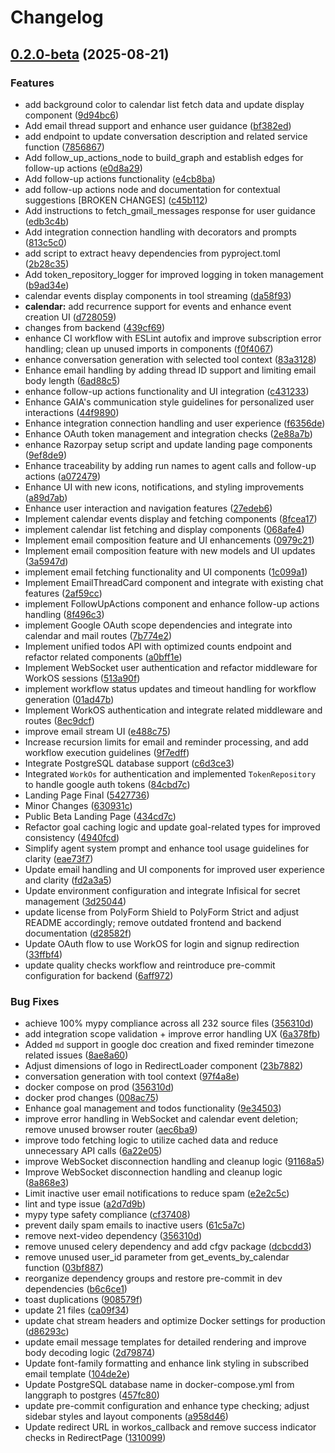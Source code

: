 # Changelog

## [0.2.0-beta](https://github.com/heygaia/gaia/compare/v0.1.0-beta...v0.2.0-beta) (2025-08-21)

### Features

- add background color to calendar list fetch data and update display component ([9d94bc6](https://github.com/heygaia/gaia/commit/9d94bc67727cfe44d91f7e6b7d5079e79cad03e1))
- Add email thread support and enhance user guidance ([bf382ed](https://github.com/heygaia/gaia/commit/bf382ed2294bef366fcfebac51c09e1b0f9f6e84))
- add endpoint to update conversation description and related service function ([7856867](https://github.com/heygaia/gaia/commit/785686771daddd361ca4ed7f668156802daf1196))
- Add follow_up_actions_node to build_graph and establish edges for follow-up actions ([e0d8a29](https://github.com/heygaia/gaia/commit/e0d8a297034b6d57d0bec7aacc2822f67f02f416))
- Add follow-up actions functionality ([e4cb8ba](https://github.com/heygaia/gaia/commit/e4cb8bab3595eeb8a6bd187d2a94b5b4da80361b))
- add follow-up actions node and documentation for contextual suggestions [BROKEN CHANGES] ([c45b112](https://github.com/heygaia/gaia/commit/c45b112534fa9bfcee088c3a14a165a7547d0adb))
- Add instructions to fetch_gmail_messages response for user guidance ([edb3c4b](https://github.com/heygaia/gaia/commit/edb3c4b18dc16aafbd0cbb7a27e75b2d1f8bbaa7))
- Add integration connection handling with decorators and prompts ([813c5c0](https://github.com/heygaia/gaia/commit/813c5c00938ac0c578c63fd101a08903e60a5bde))
- add script to extract heavy dependencies from pyproject.toml ([2b28c35](https://github.com/heygaia/gaia/commit/2b28c354ffa3554210d430068c196992bdbdce38))
- Add token_repository_logger for improved logging in token management ([b9ad34e](https://github.com/heygaia/gaia/commit/b9ad34efab79998e7ef0d20b13b5f146cd718c38))
- calendar events display components in tool streaming ([da58f93](https://github.com/heygaia/gaia/commit/da58f933d1d5d52743fa0b8d92a30897cd437c05))
- **calendar:** add recurrence support for events and enhance event creation UI ([d728059](https://github.com/heygaia/gaia/commit/d728059314fcb9d604701fe9a251e47e23a6b94a))
- changes from backend ([439cf69](https://github.com/heygaia/gaia/commit/439cf69e70f299314804a276f38334edcc7c793a))
- enhance CI workflow with ESLint autofix and improve subscription error handling; clean up unused imports in components ([f0f4067](https://github.com/heygaia/gaia/commit/f0f40673a3dcc8e7e3ba81204994c589ffcabd1a))
- enhance conversation generation with selected tool context ([83a3128](https://github.com/heygaia/gaia/commit/83a31285de599c74c9abb0e4afb6282f9203c40b))
- Enhance email handling by adding thread ID support and limiting email body length ([6ad88c5](https://github.com/heygaia/gaia/commit/6ad88c53bf1bcfd58c679a5987e170b1def4b3af))
- enhance follow-up actions functionality and UI integration ([c431233](https://github.com/heygaia/gaia/commit/c431233ea8c639b864c9fd37c76ef0356f47f195))
- Enhance GAIA's communication style guidelines for personalized user interactions ([44f9890](https://github.com/heygaia/gaia/commit/44f9890f492c056a0253a0fb2d6dffd352615616))
- Enhance integration connection handling and user experience ([f6356de](https://github.com/heygaia/gaia/commit/f6356deb9da20543522317d3972796ce4c94ce58))
- Enhance OAuth token management and integration checks ([2e88a7b](https://github.com/heygaia/gaia/commit/2e88a7b6f870373690c169692efd03c7ce875c70))
- enhance Razorpay setup script and update landing page components ([9ef8de9](https://github.com/heygaia/gaia/commit/9ef8de983af02df3f31d03407eb395a24bf795de))
- Enhance traceability by adding run names to agent calls and follow-up actions ([a072479](https://github.com/heygaia/gaia/commit/a072479d5758c7d1ce9abb7fc9a3ba519d6a97b5))
- Enhance UI with new icons, notifications, and styling improvements ([a89d7ab](https://github.com/heygaia/gaia/commit/a89d7ab663c639a8ba168197e057ccdc4fd43972))
- Enhance user interaction and navigation features ([27edeb6](https://github.com/heygaia/gaia/commit/27edeb61ba2c7895212ce3da1962d8810c784257))
- Implement calendar events display and fetching components ([8fcea17](https://github.com/heygaia/gaia/commit/8fcea176f6377490ae9334659aa11ed51417cbea))
- implement calendar list fetching and display components ([068afe4](https://github.com/heygaia/gaia/commit/068afe414b699b6f189ffd25adaa1b55196838cf))
- Implement email composition feature and UI enhancements ([0979c21](https://github.com/heygaia/gaia/commit/0979c2195795452e688cbcc5c800594a15a00922))
- Implement email composition feature with new models and UI updates ([3a5947d](https://github.com/heygaia/gaia/commit/3a5947d28860a02ebfce3f246d72edf784720fec))
- implement email fetching functionality and UI components ([1c099a1](https://github.com/heygaia/gaia/commit/1c099a1d34ae4b69c414ed01d6660e415d68afd1))
- Implement EmailThreadCard component and integrate with existing chat features ([2af59cc](https://github.com/heygaia/gaia/commit/2af59cce1ac3403f09cc53e3e4cb6346f3386dd2))
- implement FollowUpActions component and enhance follow-up actions handling ([8f496c3](https://github.com/heygaia/gaia/commit/8f496c3d62924c2c59962d23b42fe327d6261e56))
- implement Google OAuth scope dependencies and integrate into calendar and mail routes ([7b774e2](https://github.com/heygaia/gaia/commit/7b774e22581ff2b0cdb89926e39c32bedd70595c))
- Implement unified todos API with optimized counts endpoint and refactor related components ([a0bff1e](https://github.com/heygaia/gaia/commit/a0bff1e0e34910c5377e6c7718cc355966276dfd))
- Implement WebSocket user authentication and refactor middleware for WorkOS sessions ([513a90f](https://github.com/heygaia/gaia/commit/513a90f4242b141fc3b0026a5b253be876e7346d))
- implement workflow status updates and timeout handling for workflow generation ([01ad47b](https://github.com/heygaia/gaia/commit/01ad47bc522431f0e769079db33e7efeb6e75661))
- Implement WorkOS authentication and integrate related middleware and routes ([8ec9dcf](https://github.com/heygaia/gaia/commit/8ec9dcf60d45b11b0cd967ec8b349ac47fcb3db8))
- improve email stream UI ([e488c75](https://github.com/heygaia/gaia/commit/e488c7538608aee27da9d87f97a26ec66db773c2))
- Increase recursion limits for email and reminder processing, and add workflow execution guidelines ([9f7edff](https://github.com/heygaia/gaia/commit/9f7edfff6c79259c9ecef9f4570e44083e25008f))
- Integrate PostgreSQL database support ([c6d3ce3](https://github.com/heygaia/gaia/commit/c6d3ce38bb7ee94628ddc5d904684f354a97a81d))
- Integrated `WorkOs` for authentication and implemented `TokenRepository` to handle google auth tokens ([84cbd7c](https://github.com/heygaia/gaia/commit/84cbd7c82f16c9ad7028f4e2a8aacf3ba60ad5a0))
- Landing Page Final ([5427736](https://github.com/heygaia/gaia/commit/5427736907ef62af440d5648006fc8221a250e98))
- Minor Changes ([630931c](https://github.com/heygaia/gaia/commit/630931c403c7ab94f8879dde3532af0fff435b32))
- Public Beta Landing Page ([434cd7c](https://github.com/heygaia/gaia/commit/434cd7cd298fbe8ee946395f17f1d89f86627246))
- Refactor goal caching logic and update goal-related types for improved consistency ([4940fcd](https://github.com/heygaia/gaia/commit/4940fcd06f077599ef8a7bea4c4c70cffa8ceedc))
- Simplify agent system prompt and enhance tool usage guidelines for clarity ([eae73f7](https://github.com/heygaia/gaia/commit/eae73f7f72f2cfe596cc3163df4d7c159c0ede00))
- Update email handling and UI components for improved user experience and clarity ([fd2a3a5](https://github.com/heygaia/gaia/commit/fd2a3a5590b59ee80e814fc740decc8780622b42))
- Update environment configuration and integrate Infisical for secret management ([3d25044](https://github.com/heygaia/gaia/commit/3d250448b063e519289e4905c170d31880ca85af))
- update license from PolyForm Shield to PolyForm Strict and adjust README accordingly; remove outdated frontend and backend documentation ([d28582f](https://github.com/heygaia/gaia/commit/d28582f389fc4400c936b1a8012584b0c2b72987))
- Update OAuth flow to use WorkOS for login and signup redirection ([33ffbf4](https://github.com/heygaia/gaia/commit/33ffbf4bb85af030cf0270b5696217ccf19291ef))
- update quality checks workflow and reintroduce pre-commit configuration for backend ([6aff972](https://github.com/heygaia/gaia/commit/6aff9729768de6ca201f55d19b111ccdf77807b7))

### Bug Fixes

- achieve 100% mypy compliance across all 232 source files ([356310d](https://github.com/heygaia/gaia/commit/356310de0c90fe2a5b6ee2a57d7176ebd72921e1))
- add integration scope validation + improve error handling UX ([6a378fb](https://github.com/heygaia/gaia/commit/6a378fbd37929cecad0c45fccfb2fd0649fbf14b))
- Added `md` support in google doc creation and fixed reminder timezone related issues ([8ae8a60](https://github.com/heygaia/gaia/commit/8ae8a606c118e9f7c012639e3b38847729574888))
- Adjust dimensions of logo in RedirectLoader component ([23b7882](https://github.com/heygaia/gaia/commit/23b7882494a095e2c2f66f0f8dae75cfa8cc949f))
- conversation generation with tool context ([97f4a8e](https://github.com/heygaia/gaia/commit/97f4a8e935035bb7a478d490cce1dfdbeb8f9ae8))
- docker compose on prod ([356310d](https://github.com/heygaia/gaia/commit/356310de0c90fe2a5b6ee2a57d7176ebd72921e1))
- docker prod changes ([008ac75](https://github.com/heygaia/gaia/commit/008ac75255e653105eb4051988f0a67a9d32e04b))
- Enhance goal management and todos functionality ([9e34503](https://github.com/heygaia/gaia/commit/9e345034378cf4bda5db13b66853ea795c42d774))
- improve error handling in WebSocket and calendar event deletion; remove unused browser router ([aec6ba9](https://github.com/heygaia/gaia/commit/aec6ba946f284a3e42639daa0b58fe2c66853115))
- improve todo fetching logic to utilize cached data and reduce unnecessary API calls ([6a22e05](https://github.com/heygaia/gaia/commit/6a22e05b8b51906882d6fafde170b80138278990))
- improve WebSocket disconnection handling and cleanup logic ([91168a5](https://github.com/heygaia/gaia/commit/91168a535ccb18de207a7cbb539a39e000e07954))
- Improve WebSocket disconnection handling and cleanup logic ([8a868e3](https://github.com/heygaia/gaia/commit/8a868e33b239ff8db8e7d76a0313fb50e3407a8c))
- Limit inactive user email notifications to reduce spam ([e2e2c5c](https://github.com/heygaia/gaia/commit/e2e2c5c191d087ade82caba34d810799d494d08d))
- lint and type issue ([a2d7d9b](https://github.com/heygaia/gaia/commit/a2d7d9bf2b98524261be2265d647795d515df655))
- mypy type safety compliance ([cf37408](https://github.com/heygaia/gaia/commit/cf374086212597fe36473df9b8df4a61d5463345))
- prevent daily spam emails to inactive users ([61c5a7c](https://github.com/heygaia/gaia/commit/61c5a7ce98062ae58a6ee41e37aac1f2b3809eb5))
- remove next-video dependency ([356310d](https://github.com/heygaia/gaia/commit/356310de0c90fe2a5b6ee2a57d7176ebd72921e1))
- remove unused celery dependency and add cfgv package ([dcbcdd3](https://github.com/heygaia/gaia/commit/dcbcdd352b71acbb7d8e633d61eff9b3dc9b33e6))
- remove unused user_id parameter from get_events_by_calendar function ([03bf887](https://github.com/heygaia/gaia/commit/03bf88773637476aae265372baceb14801df46ef))
- reorganize dependency groups and restore pre-commit in dev dependencies ([b6c6ce1](https://github.com/heygaia/gaia/commit/b6c6ce1275c41254ce9986834a51db80379e9b09))
- toast duplications ([908579f](https://github.com/heygaia/gaia/commit/908579f5eae4eda6eac543c7f7b284c15a56eb3b))
- update 21 files ([ca09f34](https://github.com/heygaia/gaia/commit/ca09f34f9db380a636098180d3414b73c95f9fc5))
- update chat stream headers and optimize Docker settings for production ([d86293c](https://github.com/heygaia/gaia/commit/d86293c8d5e941e20daaaa418df8c77d14ea0102))
- update email message templates for detailed rendering and improve body decoding logic ([2d79874](https://github.com/heygaia/gaia/commit/2d7987406130a73f82b803c17250af3ed36bc408))
- Update font-family formatting and enhance link styling in subscribed email template ([104de2e](https://github.com/heygaia/gaia/commit/104de2ea1a33d0b018936989b6f0c2948d2e81d4))
- Update PostgreSQL database name in docker-compose.yml from langgraph to postgres ([457fc80](https://github.com/heygaia/gaia/commit/457fc80cece510b290ee98b75ca81cbb98c2b7d0))
- update pre-commit configuration and enhance type checking; adjust sidebar styles and layout components ([a958d46](https://github.com/heygaia/gaia/commit/a958d46fcac2b99258f27bc5467157d9b78f0fa6))
- Update redirect URL in workos_callback and remove success indicator checks in RedirectPage ([1310099](https://github.com/heygaia/gaia/commit/131009995c94d46ae17d14b3dae10d9fe3d896f8))
